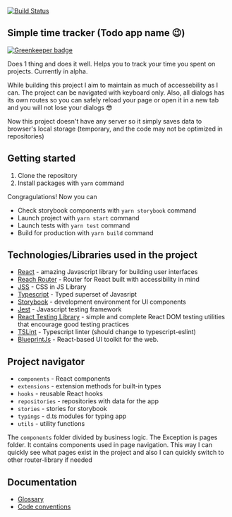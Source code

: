[![Build Status](https://travis-ci.org/sheenm/task-time-management.svg?branch=dev)](https://travis-ci.org/sheenm/task-time-management)

## Simple time tracker (Todo app name 😉)

[![Greenkeeper badge](https://badges.greenkeeper.io/sheenm/task-time-management.svg)](https://greenkeeper.io/)

Does 1 thing and does it well. Helps you to track your time you spent on projects. Currently in alpha.

While building this project I aim to maintain as much of accessebility as I can. The project can be navigated with keyboard only. Also, all dialogs has its own routes so you can safely reload your page or open it in a new tab and you will not lose your dialogs 😎

Now this project doesn't have any server so it simply saves data to browser's local storage (temporary, and the code may not be optimized in repositories)

## Getting started

1. Clone the repository
2. Install packages with `yarn` command

Congragulations! Now you can

- Check storybook components with `yarn storybook` command
- Launch project  with `yarn start` command
- Launch tests with `yarn test` command
- Build for production with `yarn build` command

## Technologies/Libraries used in the project

- [React](https://reactjs.org/) - amazing Javascript library for building user interfaces
- [Reach Router](https://reach.tech/router) - Router for React built with accessibility in mind
- [JSS](https://cssinjs.org/) - CSS in JS Library
- [Typescript](http://www.typescriptlang.org/) - Typed superset of Javasript
- [Storybook](https://storybook.js.org/) - development environment for UI components
- [Jest](https://jestjs.io/) - Javascript testing framework
- [React Testing Library](https://testing-library.com/docs/react-testing-library/intro) - simple and complete React DOM testing utilities that encourage good testing practices
- [TSLint](https://palantir.github.io/tslint/) - Typescript linter (should change to typescript-eslint)
- [BlueprintJs](https://blueprintjs.com/) - React-based UI toolkit for the web.

## Project navigator

- `components` - React components
- `extensions` - extension methods for built-in types
- `hooks` - reusable React hooks
- `repositories` - repositories with data for the app
- `stories` - stories for storybook
- `typings` - d.ts modules for typing app
- `utils` - utility functions

The `components` folder divided by business logic. The Exception is pages folder. It contains components used in page navigation. This way I can quickly see what pages exist in the project and also I can quickly switch to other router-library if needed

## Documentation

- [Glossary](https://github.com/sheenm/task-time-management/blob/dev/Glossary.md)
- [Code conventions](https://github.com/sheenm/task-time-management/blob/dev/Conventions.md)
